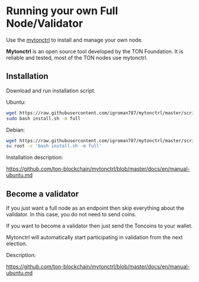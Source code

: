 # Running your own Full Node/Validator

Use the [mytonctrl](https://github.com/ton-blockchain/mytonctrl) to install and manage your own node.

**Mytonctrl** is an open source tool developed by the TON Foundation. It is reliable and tested, most of the TON nodes use mytonctrl.

## Installation

Download and run installation script.

Ubuntu:
```bash
wget https://raw.githubusercontent.com/igroman787/mytonctrl/master/scripts/install.sh 
sudo bash install.sh -m full                        
```

Debian:
```bash
wget https://raw.githubusercontent.com/igroman787/mytonctrl/master/scripts/install.sh 
su root -c 'bash install.sh -m full'                        
```

Installation description:

https://github.com/ton-blockchain/mytonctrl/blob/master/docs/en/manual-ubuntu.md


## Become a validator

If you just want a full node as an endpoint then skip everything about the validator. In this case, you do not need to send coins.

If you want to become a validator then just send the Toncoins to your wallet. 

Mytonctrl will automatically start participating in validation from the next election.

Description:

https://github.com/ton-blockchain/mytonctrl/blob/master/docs/en/manual-ubuntu.md